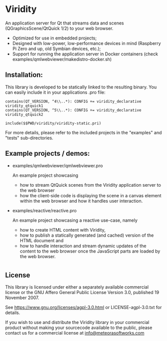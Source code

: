 # Viridity
An application server for Qt that streams data and scenes (QGraphicsScene/QtQuick 1/2) to your web browser.

 * Optimized for use in embedded projects;
 * Designed with low-power, low-performance devices in mind (Raspberry Pi Zero and up, old Symbian devices, etc.);
 * Support for running the application server in Docker containers (check examples/qmlwebviewer/makedistro-docker.sh)

## Installation:

This library is developed to be statically linked to the resulting binary. You can easily include it in your applications .pro file:

    contains(QT_VERSION, ^4\\..*): CONFIG += viridity_declarative viridity_qtquick1
    contains(QT_VERSION, ^5\\..*): CONFIG += viridity_declarative viridity_qtquick2

    include($$PWD/viridity/viridity-static.pri)

For more details, please refer to the included projects in the "examples" and "tests" sub-directories.

## Example projects / demos:

 - examples/qmlwebviewer/qmlwebviewer.pro
   
   An example project showcasing 
   * how to stream QtQuick scenes from the Viridity application server to the web browser
   * how the client-side code is displaying the scene in a canvas element within the web browser and how it handles user interaction.

 - examples/reactive/reactive.pro

   An example project showcasing a reactive use-case, namely
   * how to create HTML content with Viridity,
   * how to publish a statically generated (and cached) version of the HTML document and
   * how to handle interaction and stream dynamic updates of the content to the web browser once the JavaScript parts are loaded by the web browser.


#
## License
This library is licensed under either a separately available commercial license or the GNU Affero General Public License Version 3.0, published 19 November 2007.

See https://www.gnu.org/licenses/agpl-3.0.html or LICENSE-agpl-3.0.txt for details.

If you wish to use and distribute the Viridity library in your commercial product without making your sourcecode available to the public, please contact us for a commercial license at info@meteorasoftworks.com
